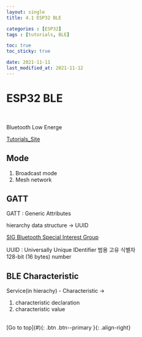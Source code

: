 ```yaml
---
layout: single
title: 4.1 ESP32 BLE

categories : [ESP32]
tags : [tutorials, BLE]

toc: true
toc_sticky: true

date: 2021-11-11
last_modified_at: 2021-11-12
---
```


# ESP32 BLE
<br>

Bluetooth Low Energe

[Tutorials_Site](https://randomnerdtutorials.com/esp32-bluetooth-low-energy-ble-arduino-ide/)
<br>

## Mode
1. Broadcast mode
2. Mesh network

## GATT

GATT : Generic Attributes
<br>

hierarchy data structure -> UUID
<br>

[SIG Bluetooth Special Interest Group](https://www.bluetooth.com/specifications/assigned-numbers/)
<br>

UUID : Universally Unique IDentifier 범용 고유 식별자 
<br>
128-bit (16 bytes) number
<br>

## BLE Characteristic

Service(in hierachy) - Characteristic -><br>
1. characteristic declaration<br>
2. characteristic value <br>



<br>
[Go to top](#){: .btn .btn--primary }{: .align-right}